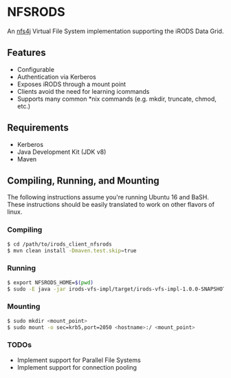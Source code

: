 # NFSRODS
An [nfs4j](https://github.com/dCache/nfs4j) Virtual File System implementation supporting the iRODS Data Grid.

## Features
- Configurable
- Authentication via Kerberos
- Exposes iRODS through a mount point
- Clients avoid the need for learning icommands
- Supports many common *nix commands (e.g. mkdir, truncate, chmod, etc.)

## Requirements
- Kerberos
- Java Development Kit (JDK v8)
- Maven

## Compiling, Running, and Mounting
The following instructions assume you're running Ubuntu 16 and BaSH.
These instructions should be easily translated to work on other flavors of linux.

### Compiling
```bash
$ cd /path/to/irods_client_nfsrods
$ mvn clean install -Dmaven.test.skip=true
```

### Running
```bash
$ export NFSRODS_HOME=$(pwd)
$ sudo -E java -jar irods-vfs-impl/target/irods-vfs-impl-1.0.0-SNAPSHOT-jar-with-dependencies.jar
```

### Mounting
```bash
$ sudo mkdir <mount_point>
$ sudo mount -o sec=krb5,port=2050 <hostname>:/ <mount_point>
```

### TODOs
- Implement support for Parallel File Systems
- Implement support for connection pooling